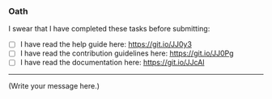 <!--
  MAKE SURE TO READ AND FOLLOW THIS TEMPLATE CLOSELY OR YOUR ISSUE WILL BE
  CLOSED WITHOUT NOTICE
  
  THIS IS NOT A PLACE FOR ASSISTANCE. IF YOU NEED HELP, READ OUR DEDICATED
  GUIDE: https://git.io/JJ0y3
-->

### Oath

I swear that I have completed these tasks before submitting:

- [ ] I have read the help guide here: https://git.io/JJ0y3
- [ ] I have read the contribution guidelines here: https://git.io/JJ0Pg
- [ ] I have read the documentation here: https://git.io/JJcAl 

------------

(Write your message here.)

